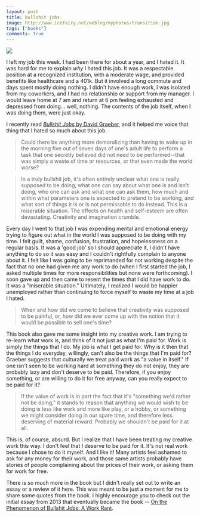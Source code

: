 ```yaml
---
layout: post
title: bullshit jobs
image: http://www.icefairy.net/weblog/myphotos/transition.jpg
tags: ["books"]
comments: true
---
```


<div class="post_thumb"><img class="post_image" src="http://www.icefairy.net/weblog/myphotos/transition.jpg"></div>

I left my job this week. I had been there for about a year, and I hated it. It was hard for me to explain *why* I hated this job. It was a respectable position at a recognized institution, with a moderate wage, and provided benefits like healthcare and a 401k. But it involved a long commute and days spent mostly doing nothing. I didn't have enough work, I was isolated from my coworkers, and I had no relationship or support from my manager. I would leave home at 7 am and return at 6 pm feeling exhausted and depressed from doing... well, nothing. The contents of the job itself, when I was doing them, were just okay.

I recently read [*Bullshit Jobs* by David Graeber](https://davidgraeber.org/books/bullshit-jobs/), and it helped me voice that thing that I hated so much about this job.

> Could there be anything more demoralizing than having to wake up in the morning five out of seven days of one's adult life to perform a task that one secretly believed did not need to be performed--that was simply a waste of time or resources, or that even made the world worse?

<!--more-->

> In a truly bullshit job, it's often entirely unclear what one is really supposed to be doing, what one can say about what one is and isn't doing, who one can ask and what one can ask them, how much and within what parameters one is expected to pretend to be working, and what sort of things it is or is not permissable to do instead. This is a miserable situation. The effects on health and self-esteem are often devastating. Creativity and imagination crumble. 

Every day I went to that job I was expending mental and emotional energy trying to figure out what in the world I was supposed to be doing with my time. I felt guilt, shame, confusion, frustration, and hopelessness on a regular basis. It was a 'good job' so I should appreciate it, I didn't have anything to do so it was easy and I couldn't rightfully complain to anyone about it. I felt like I was going to be reprimanded for not working despite the fact that no one had given me any work to do (when I first started the job, I asked multiple times for more responsibilities but none were forthcoming). I soon gave up and then came to resent the times that I did have work to do. It was a "miserable situation." Ultimately, I realized I would be happier unemployed rather than continuing to force myself to waste my time at a job I hated.

> When and how did we come to believe that creativity was supposed to be painful, or, how did we ever come up with the notion that it would be possible to sell one's time?

This book also gave me some insight into my creative work. I am trying to re-learn what work is, and think of it not just as what I'm paid for. Work is simply the things that I do. My job is what I get paid for. Why is it then that the things I do everyday, willingly, can't also be the things that I'm paid for? Graeber suggests that culturally we treat paid work as "a value in itself." If one isn't seen to be working hard at something they do not enjoy, they are probably lazy and don't deserve to be paid. Therefore, if you enjoy something, or are willing to do it for free anyway, can you really expect to be paid for it?

> If the value of work is in part the fact that it's "something we'd rather not be doing," it stands to reason that anything we would wish to be doing is less like work and more like play, or a hobby, or something we might consider doing in our spare time, and therefore less deserving of material reward. Probably we shouldn't be paid for it at all.

This is, of course, absurd. But I realize that I have been treating my creative work this way. I don't feel that I deserve to be paid for it. It's not real work because I chose to do it myself. And I like it! Many artists feel ashamed to ask for any money for their work, and those same artists probably have stories of people complaining about the prices of their work, or asking them for work for free.

There is so much more in the book but I didn't really set out to write an essay or a review of it here. This was meant to be just a moment for me to share some quotes from the book. I highly encourage you to check out the initial essay from 2013 that eventually became the book -- [On the Phenomenon of Bullshit Jobs: A Work Rant](https://www.strike.coop/bullshit-jobs/).


